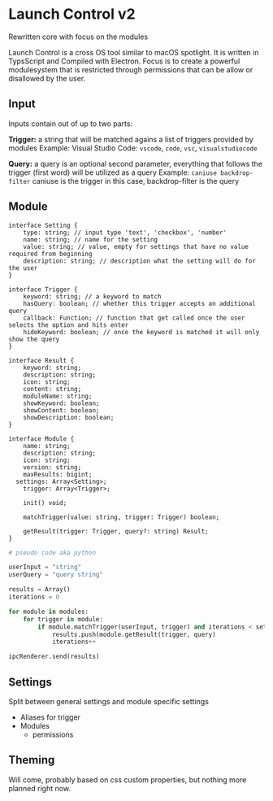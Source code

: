 # Launch Control v2

Rewritten core with focus on the modules

Launch Control is a cross OS tool similar to macOS spotlight. It is written in TypsScript and Compiled with Electron. Focus is to create a powerful modulesystem that is restricted through permissions that can be allow or disallowed by the user.


## Input

Inputs contain out of up to two parts:

**Trigger:** a string that will be matched agains a list of triggers provided by modules
Example: Visual Studio Code: `vscode`, `code`, `vsc`, `visualstudiocode`

**Query:** a query is an optional second parameter, everything that follows the trigger (first word) will be utilized as a query
Example: `caniuse backdrop-filter` caniuse is the trigger in this case, backdrop-filter is the query


## Module

```tsx
interface Setting {
	type: string; // input type 'text', 'checkbox', 'number'
	name: string; // name for the setting 
	value: string; // value, empty for settings that have no value required from beginning
	description: string; // description what the setting will do for the user
}

interface Trigger {
	keyword: string; // a keyword to match
	hasQuery: boolean; // whether this trigger accepts an additional query
	callback: Function; // function that get called once the user selects the option and hits enter
	hideKeyword: boolean; // once the keyword is matched it will only show the query 
}

interface Result {
	keyword: string;
	description: string;
	icon: string;
	content: string;
	moduleName: string;
	showKeyword: boolean;
	showContent: boolean;
	showDescription: boolean;
}

interface Module {
	name: string;
	description: string;
	icon: string;
	version: string;
	maxResults: bigint;
  settings: Array<Setting>;
	trigger: Array<Trigger>;

	init() void;

	matchTrigger(value: string, trigger: Trigger) boolean;
	
	getResult(trigger: Trigger, query?: string) Result;
}
```

```python
# pseudo code aka python

userInput = "string"
userQuery = "query string"

results = Array()
iterations = 0

for module in modules:
	for trigger in module:
		if module.matchTrigger(userInput, trigger) and iterations < settings.maxResults:
			results.push(module.getResult(trigger, query)
			iterations++

ipcRenderer.send(results)			
```

## Settings

Split between general settings and module specific settings

- Aliases for trigger
- Modules
    - permissions


## Theming 

Will come, probably based on css custom properties, but nothing more planned right now.
    